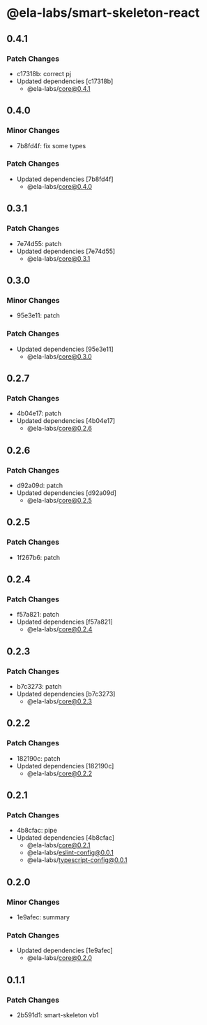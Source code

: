 # @ela-labs/smart-skeleton-react

## 0.4.1

### Patch Changes

- c17318b: correct pj
- Updated dependencies [c17318b]
  - @ela-labs/core@0.4.1

## 0.4.0

### Minor Changes

- 7b8fd4f: fix some types

### Patch Changes

- Updated dependencies [7b8fd4f]
  - @ela-labs/core@0.4.0

## 0.3.1

### Patch Changes

- 7e74d55: patch
- Updated dependencies [7e74d55]
  - @ela-labs/core@0.3.1

## 0.3.0

### Minor Changes

- 95e3e11: patch

### Patch Changes

- Updated dependencies [95e3e11]
  - @ela-labs/core@0.3.0

## 0.2.7

### Patch Changes

- 4b04e17: patch
- Updated dependencies [4b04e17]
  - @ela-labs/core@0.2.6

## 0.2.6

### Patch Changes

- d92a09d: patch
- Updated dependencies [d92a09d]
  - @ela-labs/core@0.2.5

## 0.2.5

### Patch Changes

- 1f267b6: patch

## 0.2.4

### Patch Changes

- f57a821: patch
- Updated dependencies [f57a821]
  - @ela-labs/core@0.2.4

## 0.2.3

### Patch Changes

- b7c3273: patch
- Updated dependencies [b7c3273]
  - @ela-labs/core@0.2.3

## 0.2.2

### Patch Changes

- 182190c: patch
- Updated dependencies [182190c]
  - @ela-labs/core@0.2.2

## 0.2.1

### Patch Changes

- 4b8cfac: pipe
- Updated dependencies [4b8cfac]
  - @ela-labs/core@0.2.1
  - @ela-labs/eslint-config@0.0.1
  - @ela-labs/typescript-config@0.0.1

## 0.2.0

### Minor Changes

- 1e9afec: summary

### Patch Changes

- Updated dependencies [1e9afec]
  - @ela-labs/core@0.2.0

## 0.1.1

### Patch Changes

- 2b591d1: smart-skeleton vb1
